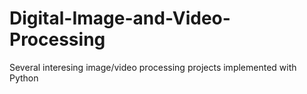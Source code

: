 # Digital-Image-and-Video-Processing
Several interesing image/video processing projects implemented with Python
